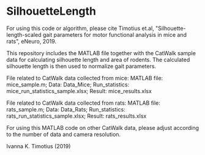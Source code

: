 # SilhouetteLength
For using this code or algorithm, please cite Timotius et.al, "Silhouette-length-scaled gait parameters for motor functional analysis in mice and rats", eNeuro, 2019.

This repository includes the MATLAB file together with the CatWalk sample data for calculating silhouette length and area of rodents.
The calculated silhouette length is then used to normalize gait parameters.

File related to CatWalk data collected from mice:  MATLAB file: mice_sample.m;  Data: Data_Mice;  Run_statistics: mice_run_statistics_sample.xlsx;  Result: mice_results.xlsx

File related to CatWalk data collected from rats:  MATLAB file: rats_sample.m;  Data: Data_Rats;  Run_statistics: rats_run_statistics_sample.xlsx;  Result: rats_results.xlsx

For using this MATLAB code on other CatWalk data, please adjust according to the number of data and camera resolution.

Ivanna K. Timotius (2019)